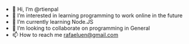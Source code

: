 - 👋 Hi, I’m @rtienpal
- 👀 I’m interested in learning programming to work online in the future
- 🌱 I’m currently learning Node.JS
- 💞️ I’m looking to collaborate on programming in General
- 📫 How to reach me rafaeluen@gmail.com

<!---
rtienpal/rtienpal is a ✨ special ✨ repository because its `README.md` (this file) appears on your GitHub profile.
You can click the Preview link to take a look at your changes.
--->
